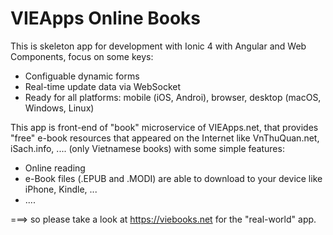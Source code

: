 # VIEApps Online Books

This is skeleton app for development with Ionic 4 with Angular and Web Components, focus on some keys:

- Configuable dynamic forms
- Real-time update data via WebSocket
- Ready for all platforms: mobile (iOS, Androi), browser, desktop (macOS, Windows, Linux)

This app is front-end of "book" microservice of VIEApps.net, that provides "free" e-book resources that appeared on the Internet like VnThuQuan.net, iSach.info, .... (only Vietnamese books) with some simple features:

- Online reading
- e-Book files (.EPUB and .MODI) are able to download to your device like iPhone, Kindle, ...
- ....

===> so please take a look at https://viebooks.net for the "real-world" app.
